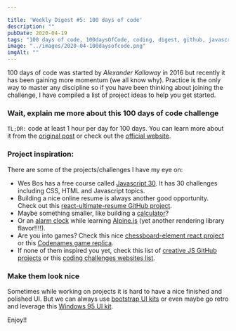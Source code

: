 ```yaml
---

title: 'Weekly Digest #5: 100 days of code'
description: ""
pubDate: 2020-04-19
tags: "100 days of code, 100daysOfCode, coding, digest, github, javascript, programming, projects, React, web, Weekly Digest"
image: "../images/2020-04-100daysofcode.png"
imgAlt: ""
---
```

100 days of code was started by _Alexander Kallaway_ in 2016 but recently it has been gaining more momentum (we all know why). Practice is the only way to master any discipline so if you have been thinking about joining the challenge, I have compiled a list of project ideas to help you get started.

### Wait, explain me more about this 100 days of code challenge

`TL;DR:` code at least 1 hour per day for 100 days. You can learn more about it from the [original post](https://www.freecodecamp.org/news/join-the-100daysofcode-556ddb4579e4/) or check out the [official website](https://www.100daysofcode.com/).

### Project inspiration:

There are some of the projects/challenges I have my eye on:

- Wes Bos has a free course called [Javascript 30](https://javascript30.com/). It has 30 challenges including CSS, HTML and Javascript topics.
- Building a nice online resume is always another good opportunity. Check out this [react-ultimate-resume GitHub project](https://github.com/welovedevs/react-ultimate-resume).
- Maybe something smaller, like building a [calculator](https://reactjsexample.com/a-working-calculator-in-react-and-typescript/)?
- Or an [alarm clock](https://medium.com/@rakeshbhatt/alarm-clock-using-alpinejs-de1e39f972e3) while learning [Alpine.js](https://github.com/alpinejs/alpine) (yet another rendering library flavor!!!!).
- Are you into games? Check this nice [chessboard-element react project](https://justinfagnani.github.io/chessboard-element/) or this [Codenames game replica](https://ninjabunny.github.io/KodeNames/).
- If none of them inspired you yet, check this list of [creative JS GitHub projects](https://dev.to/lindelof/10-very-creative-javascript-projects-on-github-1j0n) or this [coding challenges websites list](https://www.freecodecamp.org/news/the-10-most-popular-coding-challenge-websites-of-2016-fb8a5672d22f/).

### Make them look nice

Sometimes while working on projects it is hard to have a nice finished and polished UI. But we can always use [bootstrap UI kits](https://themesberg.com/blog/ui-kits/top-10-free-bootstrap-ui-kits-for-2020) or even maybe go retro and leverage this [Windows 95 UI kit](https://themesberg.com/product/ui-kits/windows-95-ui-kit).

Enjoy!!
